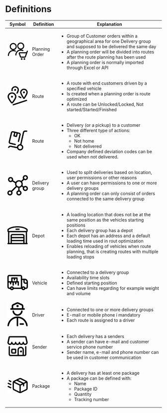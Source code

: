 # Definitions


|Symbol|Definition|Explanation|
|---------|-----------------------------------------|-----------------|
|![Planning order](/images/icons/planning_order.png)|Planning Order|<ul><li>Group of Customer orders within a geographical area for one Delivery group and supposed to be delivered the same day</li><li>A planning order will be divided into routes after the route planning has been used</li><li>A planning order is normally imported through Excel or API</li></ul>|
|![Route](/images/icons/route.png)|Route|<ul><li>A route with end customers driven by a specified vehicle</li><li>Is created when a planning order is route optimized</li><li>A route can be Unlocked/Locked, Not started/Started/Finished</li></ul>|
|![Delivery](/images/icons/delivery.png)|Route|<ul><li>Delivery (or a pickup) to a customer</li><li>Three different type of actions:<ul><li>OK</li><li>Not home</li><li>Not delivered</li></ul><li>Company defined deviation codes can be used when not delivered.</li></ul>|
|![Delivery group](/images/icons/delivery_group.png)|Delivery group|<ul><li>Used to split deliveries based on location, user permissions or other reasons</li><li>A user can have permissions to one or more delivery groups</li><li>A planning order can only consist of orders connected to the same delivery group</li></ul>|
|![Depot](/images/icons/depot.png)|Depot|<ul><li>A loading location that does not be at the same position as the vehicles starting positions</li><li>Each delivery group has a depot</li><li>Each depot has an address and a default loading time used in rout optimization</li><li>Enables reloading of vehicles when route planning, that is creating routes with multiple loading stops</li></ul>|
|![Vehicle](/images/icons/vehicle.png)|Vehicle|<ul><li>Connected to a delivery group</li><li>Availability time slots</li><li>Defined starting position</li><li>Can have limits regarding for example weight and volume</li></ul>|
|![Driver](/images/icons/driver.png)|Driver|<ul><li>Connected to one or more delivery groups</li><li>E-mail or mobile phone i mandatory</li><li>Each route is assigned to a driver</li></ul>|
|![Sender](/images/icons/sender.png)|Sender|<ul><li>Each delivery has a senders</li><li>A sender can have e-mail and customer service phone number</li><li>Sender name, e-mail and phone number can be used in customer communication</li></ul>|
|![Package](/images/icons/package.png)|Package|<ul><li>A delivery has at least one package</li><li>A package can be defined with:<ul><li>Name</li><li>Package ID</li><li>Quantity</li><li>Tracking number</li></ul>|
